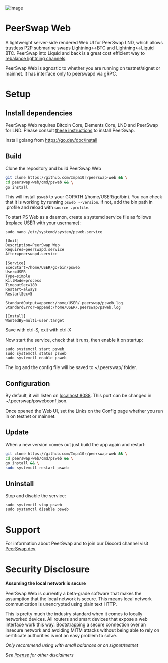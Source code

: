 ![image](https://github.com/Impa10r/peerswap-web/assets/101550606/16f8a697-d0d7-4905-923c-4a1490ae0e63)

# PeerSwap Web
A lightweight server-side rendered Web UI for PeerSwap LND, which allows trustless P2P submarine swaps Lightning<->BTC and Lightning<->Liquid BTC. PeerSwap into Liquid and back is a great cost efficient way to [rebalance lightning channels](https://medium.com/@goryachev/liquid-rebalancing-of-lightning-channels-2dadf4b2397a).

PeerSwap Web is agnostic to whether you are running on testnet/signet or mainnet. It has interface only to peerswapd via gRPC. 

# Setup

## Install dependencies

PeerSwap Web requires Bitcoin Core, Elements Core, LND and PeerSwap for LND. Please consult [these instructions](https://github.com/ElementsProject/peerswap/blob/master/docs/setup_lnd.md) to install PeerSwap.

Install golang from https://go.dev/doc/install

## Build

Clone the repository and build PeerSwap Web

```bash
git clone https://github.com/Impa10r/peerswap-web && \
cd peerswap-web/cmd/psweb && \
go install
```

This will install `psweb` to your GOPATH (/home/USER/go/bin). You can check that it is working by running `psweb --version`. if not, add the bin path in .profile and reload with `source .profile`.

To start PS Web as a daemon, create a systemd service file as follows (replace USER with your username):

```
sudo nano /etc/systemd/system/psweb.service
```
```
[Unit]
Description=PeerSwap Web
Requires=peerswapd.service
After=peerswapd.service

[Service]
ExecStart=/home/USER/go/bin/psweb
User=USER
Type=simple
KillMode=process
TimeoutSec=180
Restart=always
RestartSec=5

StandardOutput=append:/home/USER/.peerswap/psweb.log
StandardError=append:/home/USER/.peerswap/psweb.log

[Install]
WantedBy=multi-user.target
```
Save with ctrl-S, exit with ctrl-X

Now start the service, check that it runs, then enable it on startup:
```
sudo systemctl start psweb
sudo systemctl status psweb
sudo systemctl enable psweb
```

The log and the config file will be saved to ~/.peerswap/ folder. 

## Configuration

By default, it will listen on [localhost:8088](localhost:8088). This port can be changed in ~/.peerswap/pswebconf.json.

Once opened the Web UI, set the Links on the Config page whether you run in on testnet or mainnet.

## Update
When a new version comes out just build the app again and restart:

```bash
git clone https://github.com/Impa10r/peerswap-web && \
cd peerswap-web/cmd/psweb && \
go install && \
sudo systemctl restart psweb
```

## Uninstall
Stop and disable the service:

```
sudo systemctl stop psweb
sudo systemctl disable psweb
```

# Support
For information about PeerSwap and to join our Discord channel visit [PeerSwap.dev](https://peerswap.dev).

# Security Disclosure

**Assuming the local network is secure**

PeerSwap Web is currently a beta-grade software that makes the assumption that the local network is secure. This means local network communication is unencrypted using plain text HTTP. 

This is pretty much the industry standard when it comes to locally networked devices. All routers and smart devices that expose a web interface work this way. Bootstrapping a secure connection over an insecure network and avoiding MITM attacks without being able to rely on certificate authorities is not an easy problem to solve.

*Only recommend using with small balances or on signet/testnet*

*See [license](/LICENSE) for other disclaimers*

